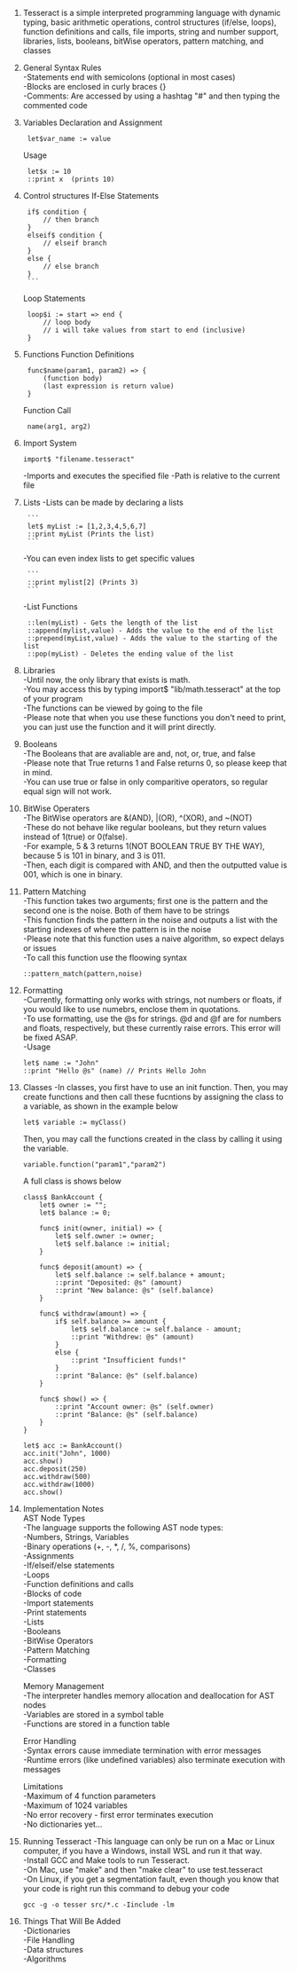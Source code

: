 1. Tesseract is a simple interpreted programming language with dynamic typing, basic arithmetic operations, control structures (if/else, loops), function definitions and calls, file imports, string and number support, libraries, lists, booleans, bitWise operators, pattern matching, and classes

2. General Syntax Rules <br>
    -Statements end with semicolons (optional in most cases) <br>
    -Blocks are enclosed in curly braces {} <br>
    -Comments: Are accessed by using a hashtag "#" and then typing the commented code <br>

3. Variables
    Declaration and Assignment

        
        let$var_name := value
        

    Usage

       
        let$x := 10
        ::print x  (prints 10)
        

4. Control structures
    If-Else Statements

        
        if$ condition {
            // then branch
        } 
        elseif$ condition {
            // elseif branch
        }
        else {
            // else branch
        }
        ```
    Loop Statements

        
        loop$i := start => end {
            // loop body
            // i will take values from start to end (inclusive)
        }
        

5. Functions
    Function Definitions

        
        func$name(param1, param2) => {
            (function body)
            (last expression is return value)
        }
        

    Function Call

        name(arg1, arg2)
        

6. Import System

    ```
    import$ "filename.tesseract"
    ```

    -Imports and executes the specified file
    -Path is relative to the current file

7. Lists
    -Lists can be made by declaring a lists

        ```
        let$ myList := [1,2,3,4,5,6,7]
        ::print myList (Prints the list)
        ```

    -You can even index lists to get specific values

        ```
        ::print mylist[2] (Prints 3)
        ```

    -List Functions

        
        ::len(myList) - Gets the length of the list
        ::append(mylist,value) - Adds the value to the end of the list
        ::prepend(myList,value) - Adds the value to the starting of the list
        ::pop(myList) - Deletes the ending value of the list
        

8. Libraries <br>
    -Until now, the only library that exists is math. <br>
    -You may access this by typing import$ "lib/math.tesseract" at the top of your program <br>
    -The functions can be viewed by going to the file <br>
    -Please note that when you use these functions you don't need to print, you can just use the function and it will print directly. <br>

9. Booleans <br>
    -The Booleans that are avaliable are and, not, or, true, and false <br>
    -Please note that True returns 1 and False returns 0, so please keep that in mind. <br>
    -You can use true or false in only comparitive operators, so regular equal sign will not work. <br>

10. BitWise Operaters <br>
    -The BitWise operators are &(AND), |(OR), ^(XOR), and ~(NOT) <br>
    -These do not behave like regular booleans, but they return values instead of 1(true) or 0(false). <br>
    -For example, 5 & 3 returns 1(NOT BOOLEAN TRUE BY THE WAY), because 5 is 101 in binary, and 3 is 011. <br>
    -Then, each digit is compared with AND, and then the outputted value is 001, which is one in binary. <br>

11. Pattern Matching <br>
    -This function takes two arguments; first one is the pattern and the second one is the noise. Both of them have to be strings <br>
    -This function finds the pattern in the noise and outputs a list with the starting indexes of where the pattern is in the noise <br>
    -Please note that this function uses a naive algorithm, so expect delays or issues <br>
    -To call this function use the floowing syntax <br>
    
        ::pattern_match(pattern,noise)

12. Formatting <br> 
    -Currently, formatting only works with strings, not numbers or floats, if you would like to use numebrs, enclose them in quotations. <br>
    -To use formatting, use the @s for strings. @d and @f are for numbers and floats, respectively, but these currently raise errors. This error will be fixed ASAP. <br>
    -Usage

        
        let$ name := "John"
        ::print "Hello @s" (name) // Prints Hello John
        

13. Classes
    -In classes, you first have to use an init function. Then, you may create functions and then call these fucntions by assigning the class to a variable, as shown in the example below

    
        let$ variable := myClass()
    

    Then, you may call the functions created in the class by calling it using the variable.

    
        variable.function("param1","param2")
    

    A full class is shows below

        
        class$ BankAccount {
            let$ owner := "";
            let$ balance := 0;

            func$ init(owner, initial) => {
                let$ self.owner := owner;
                let$ self.balance := initial;
            }

            func$ deposit(amount) => {
                let$ self.balance := self.balance + amount;
                ::print "Deposited: @s" (amount)
                ::print "New balance: @s" (self.balance)
            }

            func$ withdraw(amount) => {
                if$ self.balance >= amount {
                    let$ self.balance := self.balance - amount;
                    ::print "Withdrew: @s" (amount)
                }
                else {
                    ::print "Insufficient funds!"
                }
                ::print "Balance: @s" (self.balance)
            }

            func$ show() => {
                ::print "Account owner: @s" (self.owner)
                ::print "Balance: @s" (self.balance)
            }
        }

        let$ acc := BankAccount()
        acc.init("John", 1000)
        acc.show()
        acc.deposit(250)
        acc.withdraw(500)
        acc.withdraw(1000)
        acc.show()
        

14. Implementation Notes <br>
    AST Node Types <br>
        -The language supports the following AST node types: <br>
        -Numbers, Strings, Variables <br>
        -Binary operations (+, -, *, /, %, comparisons) <br>
        -Assignments <br>
        -If/elseif/else statements <br>
        -Loops <br>
        -Function definitions and calls <br>
        -Blocks of code <br>
        -Import statements <br>
        -Print statements <br>
        -Lists <br>
        -Booleans <br>
        -BitWise Operators <br>
        -Pattern Matching <br>
        -Formatting <br>
        -Classes <br>

    Memory Management <br>
        -The interpreter handles memory allocation and deallocation for AST nodes <br>
        -Variables are stored in a symbol table <br>
        -Functions are stored in a function table <br>

    Error Handling <br>
        -Syntax errors cause immediate termination with error messages <br>
        -Runtime errors (like undefined variables) also terminate execution with messages <br>

    Limitations <br>
        -Maximum of 4 function parameters <br>
        -Maximum of 1024 variables <br>
        -No error recovery - first error terminates execution <br>
        -No dictionaries yet... <br>

15. Running Tesseract
    -This language can only be run on a Mac or Linux computer, if you have a Windows, install WSL and run it that way. <br>
    -Install GCC and Make tools to run Tesseract. <br>
    -On Mac, use "make" and then "make clear" to use test.tesseract <br>
    -On Linux, if you get a segmentation fault, even though you know that your code is right run this command to debug your code <br>
    ```
    gcc -g -o tesser src/*.c -Iinclude -lm
    ```
16. Things That Will Be Added <br>
    -Dictionaries <br>
    -File Handling <br>
    -Data structures <br>
    -Algorithms <br>